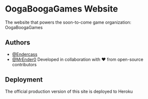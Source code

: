 
# OogaBoogaGames Website

The website that powers the soon-to-come game organization: OogaBoogaGames

## Authors

- [@Endercass](https://www.github.com/Endercass)
- [@MrEnder0](https://www.github.com/MrEnder0)
Developed in collaboration with ❤️ from open-source contributors  

## Deployment

The official production version of this site is deployed to Heroku